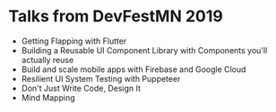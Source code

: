 # Talks from DevFestMN 2019

* Getting Flapping with Flutter
* Building a Reusable UI Component Library with Components you'll actually reuse
* Build and scale mobile apps with Firebase and Google Cloud
* Resilient UI System Testing with Puppeteer
* Don't Just Write Code, Design It
* Mind Mapping